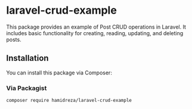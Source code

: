 # laravel-crud-example

This package provides an example of Post CRUD operations in Laravel. It includes basic functionality for creating, reading, updating, and deleting posts.

## Installation

You can install this package via Composer:

### Via Packagist

```bash
composer require hamidreza/laravel-crud-example
